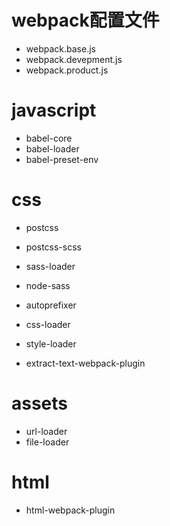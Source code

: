 # webpack配置文件
* webpack.base.js
* webpack.devepment.js
* webpack.product.js

# javascript
* babel-core
* babel-loader
* babel-preset-env

# css
* postcss
* postcss-scss
* sass-loader
* node-sass
* autoprefixer

* css-loader
* style-loader
* extract-text-webpack-plugin

# assets
* url-loader
* file-loader

# html
* html-webpack-plugin
